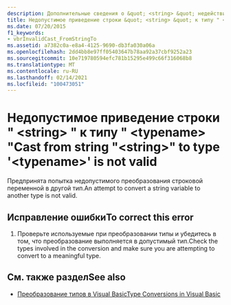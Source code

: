 ```yaml
---
description: Дополнительные сведения о &quot; <string> &quot; недействительности приведения типа String к типу " <typename> "
title: Недопустимое приведение строки &quot; <string> &quot; к типу " <typename> "
ms.date: 07/20/2015
f1_keywords:
- vbrInvalidCast_FromStringTo
ms.assetid: a7382c0a-e8a4-4125-9690-db3fa030a06a
ms.openlocfilehash: 2dd4bb8e97ff05403647b78aa92a37cbf9252a23
ms.sourcegitcommit: 10e719780594efc781b15295e499c66f316068b8
ms.translationtype: MT
ms.contentlocale: ru-RU
ms.lasthandoff: 02/14/2021
ms.locfileid: "100473051"
---
```

# <a name="cast-from-string-quotstringquot-to-type-typename-is-not-valid"></a><span data-ttu-id="2c8b2-103">Недопустимое приведение строки &quot; \<string> &quot; к типу " \<typename> "</span><span class="sxs-lookup"><span data-stu-id="2c8b2-103">Cast from string &quot;\<string>&quot; to type '\<typename>' is not valid</span></span>

<span data-ttu-id="2c8b2-104">Предпринята попытка недопустимого преобразования строковой переменной в другой тип.</span><span class="sxs-lookup"><span data-stu-id="2c8b2-104">An attempt to convert a string variable to another type is not valid.</span></span>  
  
## <a name="to-correct-this-error"></a><span data-ttu-id="2c8b2-105">Исправление ошибки</span><span class="sxs-lookup"><span data-stu-id="2c8b2-105">To correct this error</span></span>  
  
1. <span data-ttu-id="2c8b2-106">Проверьте используемые при преобразовании типы и убедитесь в том, что преобразование выполняется в допустимый тип.</span><span class="sxs-lookup"><span data-stu-id="2c8b2-106">Check the types involved in the conversion and make sure you are attempting to convert to a meaningful type.</span></span>  
  
## <a name="see-also"></a><span data-ttu-id="2c8b2-107">См. также раздел</span><span class="sxs-lookup"><span data-stu-id="2c8b2-107">See also</span></span>

- [<span data-ttu-id="2c8b2-108">Преобразование типов в Visual Basic</span><span class="sxs-lookup"><span data-stu-id="2c8b2-108">Type Conversions in Visual Basic</span></span>](../programming-guide/language-features/data-types/type-conversions.md)
